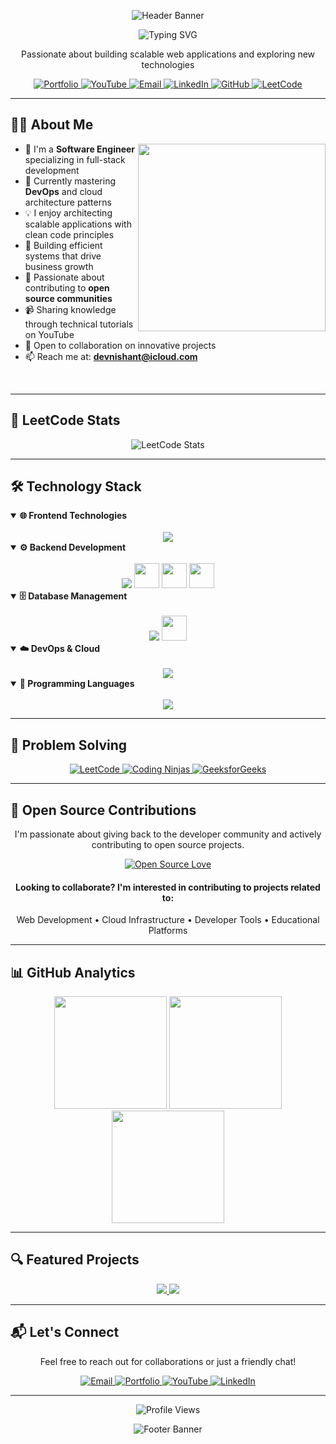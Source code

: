 <!-- Header with Modern Wave Banner -->
<p align="center">
  <img src="https://capsule-render.vercel.app/api?type=waving&color=0:3498db,100:8e44ad&height=230&section=header&text=Nishant%20Patil&fontSize=50&fontColor=ffffff&fontAlignY=40&desc=Software%20Engineer%20|%20Full%20Stack%20Developer&descAlignY=60&animation=fadeIn" alt="Header Banner" />
</p>

<!-- Concise Introduction -->
<div align="center">
  <img src="https://readme-typing-svg.herokuapp.com?font=Fira+Code&size=24&duration=3000&pause=1000&color=3498DB&center=true&width=435&lines=Full+Stack+Developer;Software+Engineer;Tech+Creator;Problem+Solver;Open+Source+Contributor" alt="Typing SVG" />
</div>

<p align="center">Passionate about building scalable web applications and exploring new technologies</p>

<!-- Professional Social Links -->
<div align="center">
  <a href="https://fasttrack-nishant.vercel.app/" target="_blank">
    <img src="https://img.shields.io/badge/Portfolio-212121?style=for-the-badge&logo=vercel&logoColor=white" alt="Portfolio"/>
  </a>
  <a href="https://www.youtube.com/@FastTrackNishant" target="_blank">
    <img src="https://img.shields.io/badge/YouTube-FF0000?style=for-the-badge&logo=youtube&logoColor=white" alt="YouTube"/>
  </a>
  <a href="mailto:devnishant@icloud.com">
    <img src="https://img.shields.io/badge/Email-D14836?style=for-the-badge&logo=gmail&logoColor=white" alt="Email"/>
  </a>
  <a href="https://www.linkedin.com/in/nishant-patil-063/" target="_blank">
    <img src="https://img.shields.io/badge/LinkedIn-0077B5?style=for-the-badge&logo=linkedin&logoColor=white" alt="LinkedIn"/>
  </a>
  <a href="https://github.com/FasttrackNishant" target="_blank">
    <img src="https://img.shields.io/badge/GitHub-100000?style=for-the-badge&logo=github&logoColor=white" alt="GitHub"/>
  </a>
  <a href="https://leetcode.com/nishant063/" target="_blank">
    <img src="https://img.shields.io/badge/LeetCode-FFA116?style=for-the-badge&logo=leetcode&logoColor=white" alt="LeetCode"/>
  </a>
</div>

<hr>

<!-- Clean About Me Section -->
## 👨‍💻 About Me

<img align="right" width="300" src="https://media.giphy.com/media/qgQUggAC3Pfv687qPC/giphy.gif" />

- 🔭 I'm a **Software Engineer** specializing in full-stack development
- 🌱 Currently mastering **DevOps** and cloud architecture patterns
- 💡 I enjoy architecting scalable applications with clean code principles
- 🚀 Building efficient systems that drive business growth
- 🤝 Passionate about contributing to **open source communities**
- 📹 Sharing knowledge through technical tutorials on YouTube
- 👯 Open to collaboration on innovative projects
- 📫 Reach me at: **devnishant@icloud.com**

<br clear="right"/>

<hr>

<!-- LeetCode Stats Section -->
## 🧩 LeetCode Stats

<div align="center">
  <img src="https://leetcard.jacoblin.cool/nishant063?theme=dark&font=Noto%20Sans&ext=heatmap" alt="LeetCode Stats" />
</div>

<hr>

<!-- Tech Stack with Modern Layout -->
## 🛠️ Technology Stack

<details open>
<summary><b>🌐 Frontend Technologies</b></summary>
<br>
<div align="center">
  <img src="https://skillicons.dev/icons?i=html,css,js,ts,react,next,angular,tailwind" />
</div>
</details>

<details open>
<summary><b>⚙️ Backend Development</b></summary>
<br>
<div align="center">
  <img src="https://skillicons.dev/icons?i=nodejs,express,dotnet,cs,java" />
  <img src="https://img.shields.io/badge/Blazor-512BD4?style=flat-square&logo=blazor&logoColor=white" height="40" />
  <img src="https://img.shields.io/badge/Web%20API-00599C?style=flat-square&logo=.net&logoColor=white" height="40" />
  <img src="https://img.shields.io/badge/MVC-512BD4?style=flat-square&logo=dotnet&logoColor=white" height="40" />
</div>
</details>

<details open>
<summary><b>🗄️ Database Management</b></summary>
<br>
<div align="center">
  <img src="https://skillicons.dev/icons?i=mongodb,mysql,redis" />
  <img src="https://img.shields.io/badge/MS%20SQL%20Server-CC2927?style=flat-square&logo=microsoft-sql-server&logoColor=white" height="40" />
</div>
</details>

<details open>
<summary><b>☁️ DevOps & Cloud</b></summary>
<br>
<div align="center">
  <img src="https://skillicons.dev/icons?i=azure,docker,git,github" />
</div>
</details>

<details open>
<summary><b>🧠 Programming Languages</b></summary>
<br>
<div align="center">
  <img src="https://skillicons.dev/icons?i=c,cpp,cs,java,python" />
</div>
</details>

<hr>

<!-- Problem Solving Section -->
## 📝 Problem Solving

<div align="center">
  <a href="https://leetcode.com/nishant063/" target="_blank">
    <img src="https://img.shields.io/badge/LeetCode-FFA116?style=for-the-badge&logo=leetcode&logoColor=white" alt="LeetCode" />
  </a>
  <a href="https://www.codingninjas.com/studio/profile/fasttracknishant" target="_blank">
  <img src="https://img.shields.io/badge/Coding%20Ninjas-DD6620?style=for-the-badge&logo=codingninjas&logoColor=white" alt="Coding Ninjas" />
</a>
<a href="https://auth.geeksforgeeks.org/user/fasttracknishant" target="_blank">
  <img src="https://img.shields.io/badge/GeeksforGeeks-2F8D46?style=for-the-badge&logo=geeksforgeeks&logoColor=white" alt="GeeksforGeeks" />
</a>
<!--   <a href="https://www.hackerrank.com/fasttracknishant" target="_blank">
    <img src="https://img.shields.io/badge/HackerRank-00EA64?style=for-the-badge&logo=hackerrank&logoColor=white" alt="HackerRank" />
  </a>
  <a href="https://www.codechef.com/users/fasttracknish" target="_blank">
    <img src="https://img.shields.io/badge/CodeChef-5B4638?style=for-the-badge&logo=codechef&logoColor=white" alt="CodeChef" />
  </a>
  <a href="https://codeforces.com/profile/fasttracknishant" target="_blank">
    <img src="https://img.shields.io/badge/Codeforces-1F8ACB?style=for-the-badge&logo=codeforces&logoColor=white" alt="Codeforces" />
  </a> -->
</div>

<hr>

<!-- Open Source Contribution Section -->
## 🌟 Open Source Contributions

<div align="center">
  <p>I'm passionate about giving back to the developer community and actively contributing to open source projects.</p>
  
  <a href="https://github.com/FasttrackNishant?tab=repositories&q=&type=fork">
    <img src="https://img.shields.io/badge/Open%20Source-%E2%9D%A4%EF%B8%8F-brightgreen?style=for-the-badge&logo=github" alt="Open Source Love" />
  </a>
</div>

<div align="center">
  <h4>Looking to collaborate? I'm interested in contributing to projects related to:</h4>
  <p>
    Web Development • Cloud Infrastructure • Developer Tools • Educational Platforms
  </p>
</div>

<hr>

<!-- Enhanced GitHub Stats Section -->
## 📊 GitHub Analytics

<div align="center">
  <img src="https://github-readme-stats.vercel.app/api?username=FasttrackNishant&show_icons=true&theme=tokyonight&hide_border=true&count_private=true" height="180px" />
  <img src="https://github-readme-stats.vercel.app/api/top-langs/?username=FasttrackNishant&layout=compact&theme=tokyonight&hide_border=true" height="180px" />
</div>

<div align="center">
  <img src="https://github-readme-streak-stats.herokuapp.com/?user=FasttrackNishant&theme=tokyonight&hide_border=true" height="180px" />
</div>

<hr>

<!-- Featured Projects Section -->
## 🔍 Featured Projects

<div align="center">
  <a href="https://github.com/FasttrackNishant/Study-Notion-Platform-FInal">
    <img src="https://github-readme-stats.vercel.app/api/pin/?username=FasttrackNishant&repo=Study-Notion-Platform-FInal&theme=tokyonight&hide_border=true" />
  </a>
  <a href="https://github.com/FasttrackNishant/RazorPayClone">
    <img src="https://github-readme-stats.vercel.app/api/pin/?username=FasttrackNishant&repo=RazorPayClone&theme=tokyonight&hide_border=true" />
  </a>
</div>

<hr>

<!-- Connect Section with Icons -->
## 📬 Let's Connect

<div align="center">
  <p>Feel free to reach out for collaborations or just a friendly chat!</p>
  
  <a href="mailto:devnishant@icloud.com">
    <img src="https://img.shields.io/badge/Email-D14836?style=for-the-badge&logo=gmail&logoColor=white" alt="Email" />
  </a>
  <a href="https://fasttrack-nishant.vercel.app/">
    <img src="https://img.shields.io/badge/Portfolio-212121?style=for-the-badge&logo=vercel&logoColor=white" alt="Portfolio" />
  </a>
  <a href="https://www.youtube.com/@FastTrackNishant">
    <img src="https://img.shields.io/badge/YouTube-FF0000?style=for-the-badge&logo=youtube&logoColor=white" alt="YouTube" />
  </a>
  <a href="https://www.linkedin.com/in/fasttracknishant">
    <img src="https://img.shields.io/badge/LinkedIn-0077B5?style=for-the-badge&logo=linkedin&logoColor=white" alt="LinkedIn" />
  </a>
</div>

<hr>

<!-- Profile Views Counter -->
<div align="center">
  <img src="https://komarev.com/ghpvc/?username=FasttrackNishant&style=flat-square&color=3498db" alt="Profile Views" />
</div>

<!-- Footer Banner -->
<p align="center">
  <img src="https://capsule-render.vercel.app/api?type=waving&color=100:3498db,0:8e44ad&height=200&section=footer&animation=fadeIn" alt="Footer Banner" />
</p>
